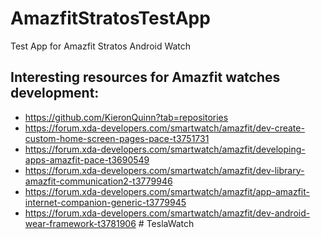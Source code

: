 # AmazfitStratosTestApp
Test App for Amazfit Stratos Android Watch

## Interesting resources for Amazfit watches development:
- https://github.com/KieronQuinn?tab=repositories
- https://forum.xda-developers.com/smartwatch/amazfit/dev-create-custom-home-screen-pages-pace-t3751731
- https://forum.xda-developers.com/smartwatch/amazfit/developing-apps-amazfit-pace-t3690549
- https://forum.xda-developers.com/smartwatch/amazfit/dev-library-amazfit-communication2-t3779946
- https://forum.xda-developers.com/smartwatch/amazfit/app-amazfit-internet-companion-generic-t3779945
- https://forum.xda-developers.com/smartwatch/amazfit/dev-android-wear-framework-t3781906
#   T e s l a W a t c h  
 